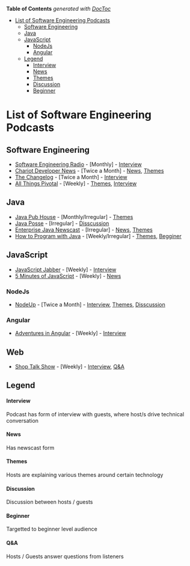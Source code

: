 <!-- START doctoc generated TOC please keep comment here to allow auto update -->
<!-- DON'T EDIT THIS SECTION, INSTEAD RE-RUN doctoc TO UPDATE -->
**Table of Contents**  *generated with [DocToc](http://doctoc.herokuapp.com/)*

- [List of Software Engineering Podcasts](#list-of-software-engineering-podcasts)
  - [Software Engineering](#software-engineering)
  - [Java](#java)
  - [JavaScript](#javascript)
    - [NodeJs](#nodejs)
    - [Angular](#angular)
  - [Legend](#legend)
      - [Interview](#interview)
      - [News](#news)
      - [Themes](#themes)
      - [Discussion](#discussion)
      - [Beginner](#beginner)

<!-- END doctoc generated TOC please keep comment here to allow auto update -->

# List of Software Engineering Podcasts

## Software Engineering
* [Software Engineering Radio](http://www.se-radio.net/) - [Monthly] - [Interview](#interview)
* [Chariot Developer News](http://chariotsolutions.com/podcasts/) - [Twice a Month] - [News](#news), [Themes](#themes)
* [The Changelog](http://thechangelog.com/podcast/) - [Twice a Month] - [Interview](#interview)
* [All Things Pivotal](http://www.pivotal.io/podcasts) - [Weekly] - [Themes](#themes), [Interview](#interview)

## Java
* [Java Pub House](http://www.javapubhouse.com/) - [Monthly/Irregular] - [Themes](#themes)
* [Java Posse](http://javaposse.com/) - [Irregular] - [Disscussion](#discussion)
* [Enterprise Java Newscast](http://blogs.jsfcentral.com/JSFNewscast/) - [Irregular] - [News](#news), [Themes](#themes)
* [How to Program with Java](https://howtoprogramwithjava.com/) - [Weekly/Irregular] - [Themes](#themes), [Begginer](#beginner)

## JavaScript
* [JavaScript Jabber](http://devchat.tv/js-jabber) - [Weekly] - [Interview](#interview)
* [5 Minutes of JavaScript](http://fivejs.codeschool.com/) - [Weekly] - [News](#news)

### NodeJs
* [NodeUp](http://nodeup.com/) - [Twice a Month] - [Interview](#interview), [Themes](#themes), [Disscussion](#discussion)

### Angular
* [Adventures in Angular](http://devchat.tv/adventures-in-angular) - [Weekly] - [Interview](#interview)

## Web
* [Shop Talk Show](http://shoptalkshow.com/) - [Weekly] - [Interview](#interview), [Q&A](qa)

## Legend
#### Interview
Podcast has form of interview with guests, where host/s drive technical conversation 
#### News
Has newscast form
#### Themes
Hosts are explaining various themes around certain technology
#### Discussion
Discussion between hosts / guests
#### Beginner
Targetted to beginner level audience
#### Q&A
Hosts / Guests answer questions from listeners
